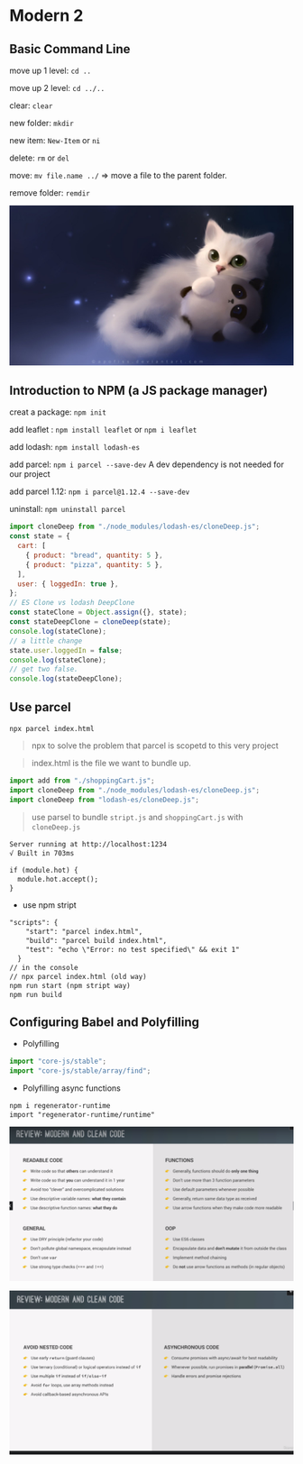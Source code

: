 # Modern 2

## Basic Command Line

move up 1 level: `cd ..`

move up 2 level: `cd ../..`

clear: `clear`

new folder: `mkdir`

new item: `New-Item` or `ni`

delete: `rm` or `del`

move: `mv file.name ../` => move a file to the parent folder.

remove folder: `remdir`

![](img/banner5.jpg)

## Introduction to NPM (a JS package manager)

creat a package: `npm init`

add leaflet : `npm install leaflet` or `npm i leaflet`

add lodash: `npm install lodash-es`

add parcel: `npm i parcel --save-dev` A dev dependency is not needed for our project

add parcel 1.12: `npm i parcel@1.12.4 --save-dev`

uninstall: `npm uninstall parcel`

```javascript
import cloneDeep from "./node_modules/lodash-es/cloneDeep.js";
const state = {
  cart: [
    { product: "bread", quantity: 5 },
    { product: "pizza", quantity: 5 },
  ],
  user: { loggedIn: true },
};
// ES Clone vs lodash DeepClone
const stateClone = Object.assign({}, state);
const stateDeepClone = cloneDeep(state);
console.log(stateClone);
// a little change
state.user.loggedIn = false;
console.log(stateClone);
// get two false.
console.log(stateDeepClone);
```

## Use parcel

```
npx parcel index.html
```

> npx to solve the problem that parcel is scopetd to this very project

> index.html is the file we want to bundle up.

```javascript
import add from "./shoppingCart.js";
import cloneDeep from "./node_modules/lodash-es/cloneDeep.js";
import cloneDeep from "lodash-es/cloneDeep.js";
```

> use parsel to bundle `stript.js` and `shoppingCart.js` with `cloneDeep.js`

```
Server running at http://localhost:1234
√ Built in 703ms
```

```
if (module.hot) {
  module.hot.accept();
}
```

- use npm stript

```
"scripts": {
    "start": "parcel index.html",
    "build": "parcel build index.html",
    "test": "echo \"Error: no test specified\" && exit 1"
  }
// in the console
// npx parcel index.html (old way)
npm run start (npm stript way)
npm run build
```

## Configuring Babel and Polyfilling

- Polyfilling

```javascript
import "core-js/stable";
import "core-js/stable/array/find";
```

- Polyfilling async functions

```
npm i regenerator-runtime
import "regenerator-runtime/runtime"
```

![](img/morden4.png)

![](img/morden5.png)
